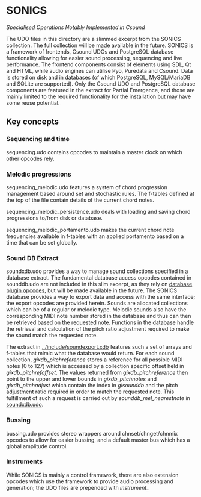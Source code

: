 # SONICS
*Specialised Operations Notably Implemented in Csound*

The UDO files in this directory are a slimmed excerpt from the SONICS collection. The full collection will be made available in the future.
SONICS is a framework of frontends, Csound UDOs and PostgreSQL database functionality allowing for easier sound processing, sequencing and live performance.
The frontend components consist of elements using SDL, Qt and HTML, while audio engines can utilise Pyo, Puredata and Csound. Data is stored on disk and in 
databases (of which PostgreSQL, MySQL/MariaDB and SQLite are supported).
Only the Csound UDO and PostgreSQL database components are featured in the extract for Partial Emergence, and those are mainly limited to the required 
functionality for the installation but may have some reuse potential.

## Key concepts

### Sequencing and time
sequencing.udo contains opcodes to maintain a master clock on which other opcodes rely.


### Melodic progressions
sequencing_melodic.udo features a system of chord progression management based around set and stochastic rules.
The f-tables defined at the top of the file contain details of the current chord notes.

sequencing_melodic_persistence.udo deals with loading and saving chord progressions to/from disk or database.

sequencing_melodic_portamento.udo makes the current chord note frequencies available in f-tables with an applied portamento based on a time that can be 
set globally.


### Sound DB Extract
soundxdb.udo provides a way to manage sound collections specified in a database extract. The fundamental database access opcodes contained in sounddb.udo
are not included in this slim excerpt, as they rely on [database plugin opcodes](https://git.1bpm.net/csound-sqldb), but will be made available in the 
future. 
The SONICS database provides a way to export data and access with the same interface; the export opcodes are provided herein.
Sounds are allocated collections which can be of a regular or melodic type. Melodic sounds also have the corresponding MIDI note number stored in the 
database and thus can then be retrieved based on the requested note. Functions in the database handle the retrieval and calculation of the pitch ratio 
adjustment required to make the sound match the requested note. 

The extract in [../include/soundexport.xdb](../include/soundexport.xdb) features such a set of arrays and f-tables that mimic what the database would return. 
For each sound collection, *gixdb_pitchreference* stores a reference for all possible MIDI notes (0 to 127) which is accessed by a collection specific offset 
held in *gixdb_pitchrefoffset*. The values returned from *gixdb_pitchreference* then point to the upper and lower bounds in *gixdb_pitchnotes* and 
*gixdb_pitchadjust* which contain the index in *gisounddb* and the pitch adjustment ratio required in order to match the requested note. This fulfillment 
of such a request is carried out by *sounddb_mel_nearestnote* in [soundxdb.udo](soundxdb.udo).


### Bussing
bussing.udo provides stereo wrappers around chnset/chnget/chnmix opcodes to allow for easier bussing, and a default master bus which has a global amplitude 
control.


### Instruments
While SONICS is mainly a control framework, there are also extension opcodes which use the framework to provide audio processing and generation; the UDO 
files are prepended with *instrument_*

